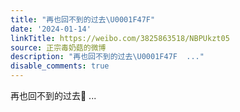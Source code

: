 ```yaml
---
title: "再也回不到的过去\U0001F47F"
date: '2024-01-14'
linkTitle: https://weibo.com/3825863518/NBPUkzt05
source: 正宗毒奶菇的微博
description: "再也回不到的过去\U0001F47F  ..."
disable_comments: true
---
```

再也回不到的过去👿  ...